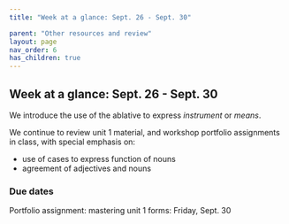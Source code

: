 ```yaml
---
title: "Week at a glance: Sept. 26 - Sept. 30"

parent: "Other resources and review"
layout: page
nav_order: 6
has_children: true
---
```




## Week at a glance: Sept. 26 - Sept. 30

We introduce the use of the ablative to express *instrument* or *means*.

We continue to review unit 1 material, and workshop portfolio assignments in class, with special emphasis on:

- use of cases to express function of nouns
- agreement of adjectives and nouns

### Due dates

Portfolio assignment: mastering unit 1 forms: Friday, Sept. 30
